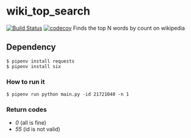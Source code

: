 # wiki_top_search 
[![Build Status](https://travis-ci.org/Flukas88/wiki_top_search.svg?branch=master)](https://travis-ci.org/Flukas88/wiki_top_search) [![codecov](https://codecov.io/gh/Flukas88/wiki_top_search/branch/master/graph/badge.svg)](https://codecov.io/gh/Flukas88/wiki_top_search)
Finds the top N words by count on wikipedia


## Dependency 
    $ pipenv install requests
    $ pipenv install six

### How to run it
    $ pipenv run python main.py -id 21721040 -n 1

### Return codes
- *0* (all is fine)
- *55* (id is not valid)
